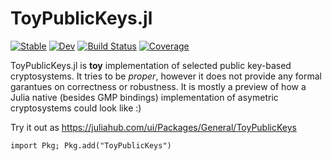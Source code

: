 # ToyPublicKeys.jl

[![Stable](https://img.shields.io/badge/docs-stable-blue.svg)](https://NegaScout.github.io/ToyPublicKeys.jl/stable/)
[![Dev](https://img.shields.io/badge/docs-dev-blue.svg)](https://NegaScout.github.io/ToyPublicKeys.jl/dev/)
[![Build Status](https://github.com/NegaScout/ToyPublicKeys.jl/actions/workflows/CI.yml/badge.svg?branch=main)](https://github.com/NegaScout/ToyPublicKeys.jl/actions/workflows/CI.yml?query=branch%3Amain)
[![Coverage](https://codecov.io/gh/NegaScout/ToyPublicKeys.jl/branch/main/graph/badge.svg)](https://codecov.io/gh/NegaScout/ToyPublicKeys.jl)

ToyPublicKeys.jl is **toy** implementation of selected public key-based cryptosystems. It tries to be *proper*, however it does not provide any formal garantues on correctness or robustness. It is mostly a preview of how a Julia native (besides GMP bindings) implementation of asymetric cryptosystems could look like :)

Try it out as https://juliahub.com/ui/Packages/General/ToyPublicKeys

```
import Pkg; Pkg.add("ToyPublicKeys")
```
